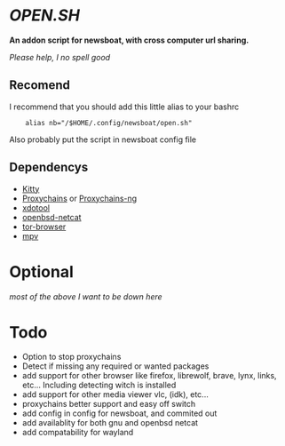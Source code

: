 ___OPEN.SH___
=============

__An addon script for newsboat, with cross computer url sharing.__

_Please help, I no spell good_


Recomend
--------

I recommend that you should 
add this little alias to your bashrc
        
        alias nb="/$HOME/.config/newsboat/open.sh"

Also probably put the script in newsboat config file

Dependencys
-----------

- [Kitty](https://sw.kovidgoyal.net/kitty/)
- [Proxychains](https://github.com/haad/proxychains) or [Proxychains-ng](https://github.com/rofl0r/proxychains-ng)
- [xdotool](https://github.com/jordansissel/xdotool)
- [openbsd-netcat](https://salsa.debian.org/debian/netcat-openbsd)
- [tor-browser]()
- [mpv]()

# Optional

_most of the above I want to be down here_

Todo
====

- Option to stop proxychains
- Detect if missing any required or wanted packages
- add support for other browser like firefox, librewolf, brave, lynx, links, etc... 
Including detecting witch is installed
- add support for other media viewer vlc, (idk), etc...
- proxychains better support and easy off switch
- add config in config for newsboat, and commited out
- add availablity for both gnu and openbsd netcat
- add compatability for wayland
